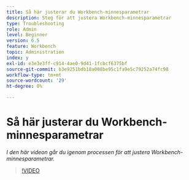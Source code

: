```yaml
---
title: Så här justerar du Workbench-minnesparametrar
description: Steg för att justera Workbench-minnesparametrar
type: Troubleshooting
role: Admin
level: Beginner
version: 6.5
feature: Workbench
topic: Administration
index: y
exl-id: e3e3e3ff-c914-4ae0-9d41-1fcbcf6375bf
source-git-commit: b3e9251bdb18a008be95c1fa9e5c79252a74fc98
workflow-type: tm+mt
source-wordcount: '29'
ht-degree: 0%

---
```


# Så här justerar du Workbench-minnesparametrar

*I den här videon går du igenom processen för att justera Workbench-minnesparametrar.*

>[!VIDEO](https://video.tv.adobe.com/v/335509?quality=12&learn=on)
